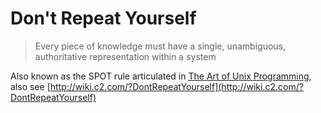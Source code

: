 # Don't Repeat Yourself

> Every piece of knowledge must have a single, unambiguous, authoritative representation within a system

Also known as the SPOT rule articulated in [The Art of Unix Programming](../../../design/books/the-art-of-unix-programming.md), also see [http://wiki.c2.com/?DontRepeatYourself](http://wiki.c2.com/?DontRepeatYourself)

